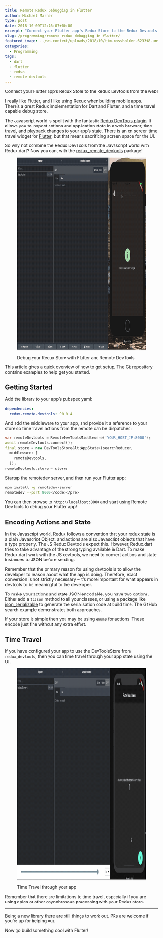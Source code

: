 ```yaml
---
title: Remote Redux Debugging in Flutter
author: Michael Marner
type: post
date: 2018-10-09T12:46:07+00:00
excerpt: "Connect your Flutter app's Redux Store to the Redux Devtools from the web!"
slug: /programming/remote-redux-debugging-in-flutter/
featured_image: ../wp-content/uploads/2018/10/tim-mossholder-623398-unsplash-1.jpg
categories:
  - Programming
tags:
  - dart
  - flutter
  - redux
  - remote-devtools
---
```


Connect your Flutter app&#8217;s Redux Store to the Redux Devtools from the web!

I really like Flutter, and I like using Redux when building mobile apps. There&#8217;s a great Redux implementation for Dart and Flutter, and a time travel capable debug store.

The Javascript world is spoilt with the fantastic [Redux DevTools plugin][1]. It allows you to inspect actions and application state in a web browser, time travel, and playback changes to your app&#8217;s state. There is an on screen time travel widget for [Flutter][2], but that means sacrificing screen space for the UI.

So why not combine the Redux DevTools from the Javascript world with Redux.dart? Now you can, with the [redux_remote_devtools][3] package!<figure class="wp-block-image">

<img loading="lazy" width="1024" height="632" src="../wp-content/uploads/2018/10/DartReduxDemo.gif" alt="" class="wp-image-945" /> <figcaption>Debug your Redux Store with Flutter and Remote DevTools</figcaption></figure>

This article gives a quick overview of how to get setup. The Git repository contains examples to help get you started.

## Getting Started

Add the library to your app&#8217;s pubspec.yaml:

```yaml
dependencies:
  redux-remote-devtools: ^0.0.4
```

And add the middleware to your app, and provide it a reference to your store so time travel actions from the remote can be dispatched:

```dart
var remoteDevtools = RemoteDevToolsMiddleware('YOUR_HOST_IP:8000');
await remoteDevtools.connect();
final store = new DevToolsStore&lt;AppState>(searchReducer,
  middleware: [
    remoteDevtools,
  ]);
remoteDevtools.store = store;
```

Startup the remotedev server, and then run your Flutter app:

```bash
npm install -g remotedev-server
remotedev --port 8000</code></pre>
```

You can then browse to `http://localhost:8000` and start using Remote DevTools to debug your Flutter app!

## Encoding Actions and State

In the Javascript world, Redux follows a convention that your redux state is a plain Javascript Object, and actions are also Javascript objects that have a type property. The JS Redux Devtools expect this. However, Redux.dart tries to take advantage of the strong typing available in Dart. To make Redux.dart work with the JS devtools, we need to convert actions and state instances to JSON before sending.

Remember that the primary reason for using devtools is to allow the developer to reason about what the app is doing. Therefore, exact conversion is not strictly necessary &#8211; it&#8217;s more important for what appears in devtools to be meaningful to the developer.

To make your actions and state JSON encodable, you have two options. Either add a `toJson` method to all your classes, or using a package like [json_serializable][4] to generate the serialisation code at build time. The GitHub search example demonstrates both approaches.

If your store is simple then you may be using `enum`s for actions. These encode just fine without any extra effort.

## Time Travel

If you have configured your app to use the DevToolsStore from `redux_devtools`, then you can time travel through your app state using the UI. <figure class="wp-block-image">

<img loading="lazy" width="1280" height="694" src="../wp-content/uploads/2018/10/FlutterRemoteDevTimeTravel.gif" alt="" class="wp-image-944" /> <figcaption>Time Travel through your app</figcaption></figure>

Remember that there are limitations to time travel, especially if you are using epics or other asynchronous processing with your Redux store.

<hr class="wp-block-separator" />

Being a new library there are still things to work out. PRs are welcome if you&#8217;re up for helping out.

Now go build something cool with Flutter!

[1]: http://extension.remotedev.io/
[2]: https://pub.dartlang.org/packages/flutter_redux_dev_tools
[3]: https://github.com/MichaelMarner/dart-redux-remote-devtools
[4]: https://pub.dartlang.org/packages/json_serializable

